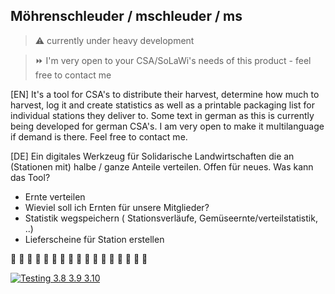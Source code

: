 ## Möhrenschleuder / mschleuder / ms

> :warning: currently under heavy development

> :fast_forward: I'm very open to your CSA/SoLaWi's needs of this product - feel free to contact me

[EN]
It's a tool for CSA's to distribute their harvest, determine how much to harvest, log it and create statistics as well as a printable packaging list for individual stations they deliver to.
Some text in german as this is currently being developed for german CSA's. I am very open to make it multilanguage if demand is there. Feel free to contact me.

[DE]
Ein digitales Werkzeug für Solidarische Landwirtschaften die an (Stationen mit) halbe / ganze Anteile verteilen. Offen für neues. Was kann das Tool?

 * Ernte verteilen
 * Wieviel soll ich Ernten für unsere Mitglieder?
 * Statistik wegspeichern ( Stationsverläufe, Gemüseernte/verteilstatistik, ..)
 * Lieferscheine für Station erstellen

:apple: :green_apple:   :tangerine:   :lemon: :cherries:     :grapes:     :watermelon: :strawberry:    :peach:   :melon: :banana:     :pear:     :pineapple: :sweet_potato:     :eggplant:   :tomato: :corn:


[![Testing 3.8 3.9 3.10](https://github.com/iameru/mschleuder/actions/workflows/tests.yml/badge.svg?branch=main)](https://github.com/iameru/mschleuder/actions/workflows/tests.yml)
